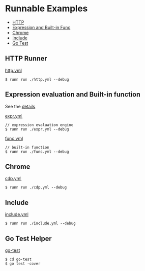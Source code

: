 # Runnable Examples

- [HTTP](#http-runner)
- [Expression and Built-in Func](#expression-evaluation-and-built-in-function)
- [Chrome](#chrome)
- [Include](#include)
- [Go Test](#go-test-helper)

## HTTP Runner

[http.yml](./http.yml)

```
$ runn run ./http.yml --debug
```

## Expression evaluation and Built-in function

See the [details](../README.md#expression-evaluation-engine)

[expr.yml](./expr.yml)

```
// expression evaluation engine
$ runn run ./expr.yml --debug
```

[func.yml](./func.yml)

```
// built-in function
$ runn run ./func.yml --debug
```

## Chrome

[cdp.yml](./cdp.yml)

```
$ runn run ./cdp.yml --debug
```

## Include

[include.yml](./include.yml)

```
$ runn run ./include.yml --debug
```

## Go Test Helper

[go-test](./go-test)

```
$ cd go-test
$ go test -cover
```
